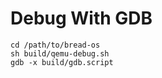 # Debug With GDB

```shell script
cd /path/to/bread-os
sh build/qemu-debug.sh
gdb -x build/gdb.script
```
